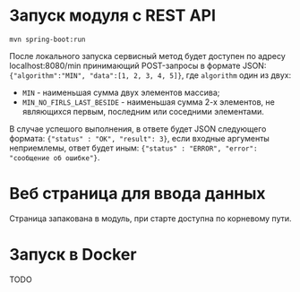 # Запуск модуля с REST API

<code>mvn spring-boot:run</code>

После локального запуска сервисный метод будет доступен по адресу localhost:8080/min принимающий POST-запросы в формате JSON:
<code>{"algorithm":"MIN", "data":[1, 2, 3, 4, 5]}</code>, где <code>algorithm</code> один из двух: 
* <code>MIN</code> - наименьшая сумма двух элементов массива;
* <code>MIN_NO_FIRLS_LAST_BESIDE</code> - наименьшая сумма 2-х элементов, не являющихся первым, последним или соседними элементами.

В случае успешого выполнения, в ответе будет JSON следующего формата: <code>{"status" : "OK", "result": 3}</code>,
если входные аргументы неприемлемы, ответ будет иным: <code>{"status" : "ERROR", "error": "сообщение об ошибке"}</code>.

# Веб страница для ввода данных

Страница запакована в модуль, при старте доступна по корневому пути.

# Запуск в Docker

TODO
